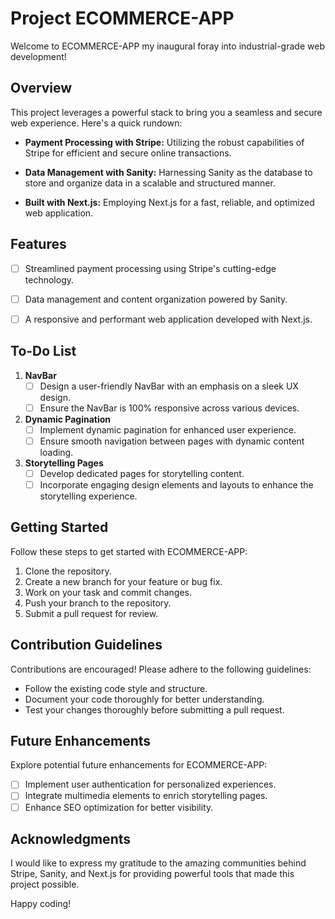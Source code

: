 
# Project ECOMMERCE-APP

Welcome to ECOMMERCE-APP my inaugural foray into industrial-grade web development!

## Overview

This project leverages a powerful stack to bring you a seamless and secure web experience. Here's a quick rundown:

- **Payment Processing with Stripe:** Utilizing the robust capabilities of Stripe for efficient and secure online transactions.

- **Data Management with Sanity:** Harnessing Sanity as the database to store and organize data in a scalable and structured manner.

- **Built with Next.js:** Employing Next.js for a fast, reliable, and optimized web application.

## Features

- [ ] Streamlined payment processing using Stripe's cutting-edge technology.
- [ ] Data management and content organization powered by Sanity.
- [ ] A responsive and performant web application developed with Next.js.


## To-Do List

1. **NavBar**
   - [ ] Design a user-friendly NavBar with an emphasis on a sleek UX design.
   - [ ] Ensure the NavBar is 100% responsive across various devices.

2. **Dynamic Pagination**
   - [ ] Implement dynamic pagination for enhanced user experience.
   - [ ] Ensure smooth navigation between pages with dynamic content loading.

3. **Storytelling Pages**
   - [ ] Develop dedicated pages for storytelling content.
   - [ ] Incorporate engaging design elements and layouts to enhance the storytelling experience.

## Getting Started

Follow these steps to get started with ECOMMERCE-APP:

1. Clone the repository.
2. Create a new branch for your feature or bug fix.
3. Work on your task and commit changes.
4. Push your branch to the repository.
5. Submit a pull request for review.

## Contribution Guidelines

Contributions are encouraged! Please adhere to the following guidelines:

- Follow the existing code style and structure.
- Document your code thoroughly for better understanding.
- Test your changes thoroughly before submitting a pull request.

## Future Enhancements

Explore potential future enhancements for ECOMMERCE-APP:

- [ ] Implement user authentication for personalized experiences.
- [ ] Integrate multimedia elements to enrich storytelling pages.
- [ ] Enhance SEO optimization for better visibility.

## Acknowledgments

I would like to express my gratitude to the amazing communities behind Stripe, Sanity, and Next.js for providing powerful tools that made this project possible.

Happy coding!
